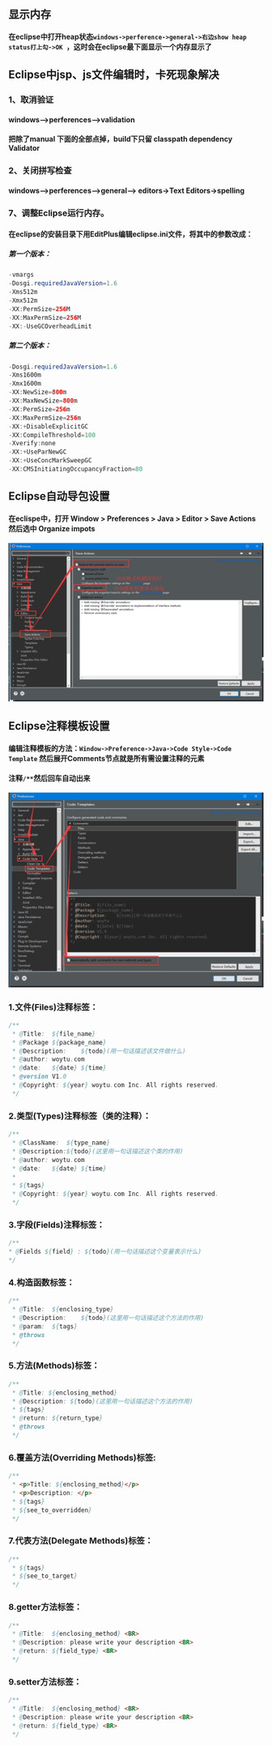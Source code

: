 ## 显示内存
#### 在eclipse中打开heap状态`windows->perference->general->右边show heap status打上勾->OK `，这时会在eclipse最下面显示一个内存显示了

## Eclipse中jsp、js文件编辑时，卡死现象解决
### 1、取消验证
#### windows–>perferences–>validation
#### 把除了manual 下面的全部点掉，build下只留 classpath dependency Validator
 
### 2、关闭拼写检查
#### windows–>perferences–>general–> editors->Text Editors->spelling

### 7、调整Eclipse运行内存。
#### 在eclipse的安装目录下用EditPlus编辑eclipse.ini文件，将其中的参数改成： 
##### 第一个版本：
```java
-vmargs
-Dosgi.requiredJavaVersion=1.6
-Xms512m
-Xmx512m
-XX:PermSize=256M 
-XX:MaxPermSize=256M
-XX:-UseGCOverheadLimit
```
##### 第二个版本：
```java
-Dosgi.requiredJavaVersion=1.6
-Xms1600m
-Xmx1600m
-XX:NewSize=800m
-XX:MaxNewSize=800m
-XX:PermSize=256m
-XX:MaxPermSize=256m
-XX:+DisableExplicitGC
-XX:CompileThreshold=100
-Xverify:none
-XX:+UseParNewGC
-XX:+UseConcMarkSweepGC
-XX:CMSInitiatingOccupancyFraction=80
```

## Eclipse自动导包设置
#### 在eclispe中，打开 Window > Preferences > Java > Editor > Save Actions 然后选中 Organize impots
![](/images/Eclipse保存自动优化设置.png)

## Eclipse注释模板设置
#### 编辑注释模板的方法：`Window->Preference->Java->Code Style->Code Template` 然后展开Comments节点就是所有需设置注释的元素
#### 注释`/**`然后回车自动出来
![](/images/Eclipse自动添加注释.png)

### 1.文件(Files)注释标签：
```java
/**
 * @Title:  ${file_name}
 * @Package ${package_name}
 * @Description:    ${todo}(用一句话描述该文件做什么)
 * @author: woytu.com
 * @date:   ${date} ${time}
 * @version V1.0
 * @Copyright: ${year} woytu.com Inc. All rights reserved.
 */
 ```
### 2.类型(Types)注释标签（类的注释）：
```java
/**
 * @ClassName:  ${type_name}
 * @Description:${todo}(这里用一句话描述这个类的作用)
 * @author: woytu.com
 * @date:   ${date} ${time}
 * 
 * ${tags}
 * @Copyright: ${year} woytu.com Inc. All rights reserved.
 */
 ```
 ### 3.字段(Fields)注释标签：
 ```java
 /**
 * @Fields ${field} : ${todo}(用一句话描述这个变量表示什么)
 */
 ```
### 4.构造函数标签：
```java
/**
 * @Title:  ${enclosing_type}
 * @Description:    ${todo}(这里用一句话描述这个方法的作用)
 * @param:  ${tags}
 * @throws
 */
```
### 5.方法(Methods)标签：
```java
/**
 * @Title: ${enclosing_method}
 * @Description: ${todo}(这里用一句话描述这个方法的作用)
 * ${tags}
 * @return: ${return_type}
 * @throws
 */
 ```
### 6.覆盖方法(Overriding Methods)标签:
```java
/**
 * <p>Title: ${enclosing_method}</p>
 * <p>Description: </p>
 * ${tags}
 * ${see_to_overridden}
 */
```
### 7.代表方法(Delegate Methods)标签：
```java
/**
 * ${tags}
 * ${see_to_target}
 */
```
### 8.getter方法标签：
```java
/**
 * @Title:  ${enclosing_method} <BR>
 * @Description: please write your description <BR>
 * @return: ${field_type} <BR>
 */
```
### 9.setter方法标签：
```java
/**
 * @Title:  ${enclosing_method} <BR>
 * @Description: please write your description <BR>
 * @return: ${field_type} <BR>
 */
```
### 
```java

```
### 
```java

```


